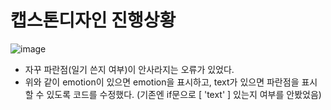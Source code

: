 # 캡스톤디자인 진행상황
![image](https://github.com/ChaeDoll/TIL/assets/108540812/e04e9a94-cb2e-4e8f-9133-19bbfdc28d71)  
- 자꾸 파란점(일기 쓴지 여부)이 안사라지는 오류가 있었다.
- 위와 같이 emotion이 있으면 emotion을 표시하고, text가 있으면 파란점을 표시할 수 있도록 코드를 수정했다. (기존엔 if문으로 [ 'text' ] 있는지 여부를 안봤었음)
